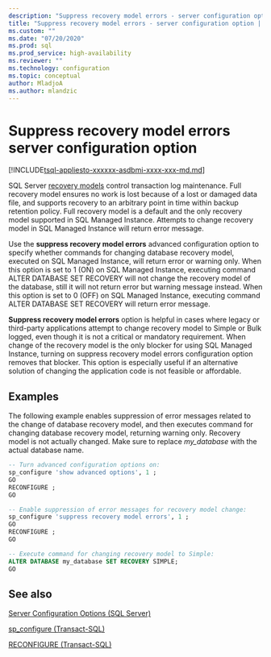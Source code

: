 ```yaml
---
description: "Suppress recovery model errors - server configuration option"
title: "Suppress recovery model errors - server configuration option | Microsoft Docs"
ms.custom: ""
ms.date: "07/20/2020"
ms.prod: sql
ms.prod_service: high-availability
ms.reviewer: ""
ms.technology: configuration
ms.topic: conceptual
author: MladjoA
ms.author: mlandzic
---
```


# Suppress recovery model errors server configuration option

[!INCLUDE[tsql-appliesto-xxxxxx-asdbmi-xxxx-xxx-md.md](../../includes/tsql-appliesto-xxxxxx-asdbmi-xxxx-xxx-md.md)]

SQL Server [recovery models](../../relational-databases/backup-restore/recovery-models-sql-server.md) control transaction log maintenance. Full recovery model ensures no work is lost because of a lost or damaged data file, and supports recovery to an arbitrary point in time within backup retention policy. Full recovery model is a default and the only recovery model supported in SQL Managed Instance. Attempts to change recovery model in SQL Managed Instance will return error message.

Use the **suppress recovery model errors** advanced configuration option to specify whether commands for changing database recovery model, executed on SQL Managed Instance, will return error or warning only. When this option is set to 1 (ON) on SQL Managed Instance, executing command ALTER DATABASE SET RECOVERY will not change the recovery model of the database, still it will not return error but warning message instead. When this option is set to 0 (OFF) on SQL Managed Instance, executing command ALTER DATABASE SET RECOVERY will return error message.

**Suppress recovery model errors** option is helpful in cases where legacy or third-party applications attempt to change recovery model to Simple or Bulk logged, even though it is not a critical or mandatory requirement. When change of the recovery model is the only blocker for using SQL Managed Instance, turning on suppress recovery model errors configuration option removes that blocker. This option is especially useful if an alternative solution of changing the application code is not feasible or affordable.

## Examples

The following example enables suppression of error messages related to the change of database recovery model, and then executes command for changing database recovery model, returning warning only. Recovery model is not actually changed. Make sure to replace *my_database* with the actual database name.

```sql
-- Turn advanced configuration options on:
sp_configure 'show advanced options', 1 ;  
GO
RECONFIGURE ;  
GO

-- Enable suppression of error messages for recovery model change:
sp_configure 'suppress recovery model errors', 1 ;  
GO
RECONFIGURE ;  
GO

-- Execute command for changing recovery model to Simple:
ALTER DATABASE my_database SET RECOVERY SIMPLE;
GO
```

## See also

[Server Configuration Options &#40;SQL Server&#41;](../../database-engine/configure-windows/server-configuration-options-sql-server.md)

[sp_configure &#40;Transact-SQL&#41;](../../relational-databases/system-stored-procedures/sp-configure-transact-sql.md)

[RECONFIGURE &#40;Transact-SQL&#41;](../../t-sql/language-elements/reconfigure-transact-sql.md)
